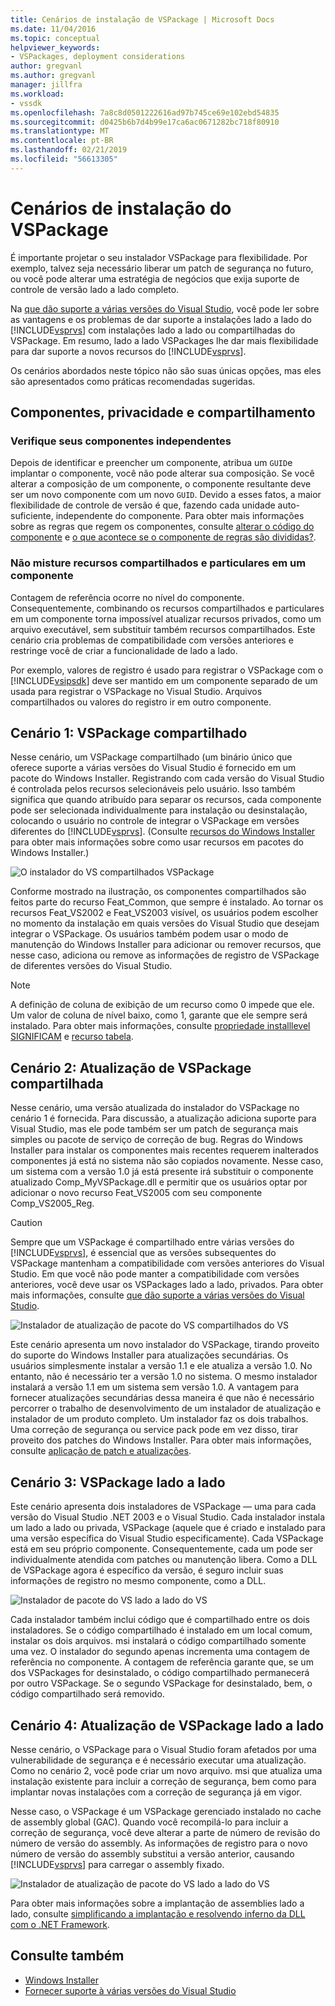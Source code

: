 ```yaml
---
title: Cenários de instalação de VSPackage | Microsoft Docs
ms.date: 11/04/2016
ms.topic: conceptual
helpviewer_keywords:
- VSPackages, deployment considerations
author: gregvanl
ms.author: gregvanl
manager: jillfra
ms.workload:
- vssdk
ms.openlocfilehash: 7a8c8d0501222616ad97b745ce69e102ebd54835
ms.sourcegitcommit: d0425b6b7d4b99e17ca6ac0671282bc718f80910
ms.translationtype: MT
ms.contentlocale: pt-BR
ms.lasthandoff: 02/21/2019
ms.locfileid: "56613305"
---
```

# <a name="vspackage-setup-scenarios"></a>Cenários de instalação do VSPackage

É importante projetar o seu instalador VSPackage para flexibilidade. Por exemplo, talvez seja necessário liberar um patch de segurança no futuro, ou você pode alterar uma estratégia de negócios que exija suporte de controle de versão lado a lado completo.

Na [que dão suporte a várias versões do Visual Studio](../../extensibility/supporting-multiple-versions-of-visual-studio.md), você pode ler sobre as vantagens e os problemas de dar suporte a instalações lado a lado do [!INCLUDE[vsprvs](../../code-quality/includes/vsprvs_md.md)] com instalações lado a lado ou compartilhadas do VSPackage. Em resumo, lado a lado VSPackages lhe dar mais flexibilidade para dar suporte a novos recursos do [!INCLUDE[vsprvs](../../code-quality/includes/vsprvs_md.md)].

Os cenários abordados neste tópico não são suas únicas opções, mas eles são apresentados como práticas recomendadas sugeridas.

## <a name="components-privacy-and-sharing"></a>Componentes, privacidade e compartilhamento

### <a name="make-your-components-independent"></a>Verifique seus componentes independentes

Depois de identificar e preencher um componente, atribua um `GUID`e implantar o componente, você não pode alterar sua composição. Se você alterar a composição de um componente, o componente resultante deve ser um novo componente com um novo `GUID`. Devido a esses fatos, a maior flexibilidade de controle de versão é que, fazendo cada unidade auto-suficiente, independente do componente. Para obter mais informações sobre as regras que regem os componentes, consulte [alterar o código do componente](/windows/desktop/Msi/changing-the-component-code) e [o que acontece se o componente de regras são divididas?](/windows/desktop/Msi/what-happens-if-the-component-rules-are-broken).

### <a name="do-not-mix-shared-and-private-resources-in-a-component"></a>Não misture recursos compartilhados e particulares em um componente

Contagem de referência ocorre no nível do componente. Consequentemente, combinando os recursos compartilhados e particulares em um componente torna impossível atualizar recursos privados, como um arquivo executável, sem substituir também recursos compartilhados. Este cenário cria problemas de compatibilidade com versões anteriores e restringe você de criar a funcionalidade de lado a lado.

Por exemplo, valores de registro é usado para registrar o VSPackage com o [!INCLUDE[vsipsdk](../../extensibility/includes/vsipsdk_md.md)] deve ser mantido em um componente separado de um usada para registrar o VSPackage no Visual Studio. Arquivos compartilhados ou valores do registro ir em outro componente.

## <a name="scenario-1-shared-vspackage"></a>Cenário 1: VSPackage compartilhado

Nesse cenário, um VSPackage compartilhado (um binário único que oferece suporte a várias versões do Visual Studio é fornecido em um pacote do Windows Installer. Registrando com cada versão do Visual Studio é controlada pelos recursos selecionáveis pelo usuário. Isso também significa que quando atribuído para separar os recursos, cada componente pode ser selecionada individualmente para instalação ou desinstalação, colocando o usuário no controle de integrar o VSPackage em versões diferentes do [!INCLUDE[vsprvs](../../code-quality/includes/vsprvs_md.md)]. (Consulte [recursos do Windows Installer](/windows/desktop/Msi/windows-installer-features) para obter mais informações sobre como usar recursos em pacotes do Windows Installer.)

![O instalador do VS compartilhados VSPackage](../../extensibility/internals/media/vs_sharedpackage.gif "VS_SharedPackage")

Conforme mostrado na ilustração, os componentes compartilhados são feitos parte do recurso Feat_Common, que sempre é instalado. Ao tornar os recursos Feat_VS2002 e Feat_VS2003 visível, os usuários podem escolher no momento da instalação em quais versões do Visual Studio que desejam integrar o VSPackage. Os usuários também podem usar o modo de manutenção do Windows Installer para adicionar ou remover recursos, que nesse caso, adiciona ou remove as informações de registro de VSPackage de diferentes versões do Visual Studio.

> [!NOTE]
> A definição de coluna de exibição de um recurso como 0 impede que ele. Um valor de coluna de nível baixo, como 1, garante que ele sempre será instalado. Para obter mais informações, consulte [propriedade installlevel SIGNIFICAM](/windows/desktop/Msi/installlevel) e [recurso tabela](/windows/desktop/Msi/feature-table).

## <a name="scenario-2-shared-vspackage-update"></a>Cenário 2: Atualização de VSPackage compartilhada

Nesse cenário, uma versão atualizada do instalador do VSPackage no cenário 1 é fornecida. Para discussão, a atualização adiciona suporte para Visual Studio, mas ele pode também ser um patch de segurança mais simples ou pacote de serviço de correção de bug. Regras do Windows Installer para instalar os componentes mais recentes requerem inalterados componentes já está no sistema não são copiados novamente. Nesse caso, um sistema com a versão 1.0 já está presente irá substituir o componente atualizado Comp_MyVSPackage.dll e permitir que os usuários optar por adicionar o novo recurso Feat_VS2005 com seu componente Comp_VS2005_Reg.

> [!CAUTION]
> Sempre que um VSPackage é compartilhado entre várias versões do [!INCLUDE[vsprvs](../../code-quality/includes/vsprvs_md.md)], é essencial que as versões subsequentes do VSPackage mantenham a compatibilidade com versões anteriores do Visual Studio. Em que você não pode manter a compatibilidade com versões anteriores, você deve usar os VSPackages lado a lado, privados. Para obter mais informações, consulte [que dão suporte a várias versões do Visual Studio](../../extensibility/supporting-multiple-versions-of-visual-studio.md).

![Instalador de atualização de pacote do VS compartilhados do VS](../../extensibility/internals/media/vs_sharedpackageupdate.gif "VS_SharedPackageUpdate")

Este cenário apresenta um novo instalador do VSPackage, tirando proveito do suporte do Windows Installer para atualizações secundárias. Os usuários simplesmente instalar a versão 1.1 e ele atualiza a versão 1.0. No entanto, não é necessário ter a versão 1.0 no sistema. O mesmo instalador instalará a versão 1.1 em um sistema sem versão 1.0. A vantagem para fornecer atualizações secundárias dessa maneira é que não é necessário percorrer o trabalho de desenvolvimento de um instalador de atualização e instalador de um produto completo. Um instalador faz os dois trabalhos. Uma correção de segurança ou service pack pode em vez disso, tirar proveito dos patches do Windows Installer. Para obter mais informações, consulte [aplicação de patch e atualizações](/windows/desktop/Msi/patching-and-upgrades).

## <a name="scenario-3-side-by-side-vspackage"></a>Cenário 3: VSPackage lado a lado

Este cenário apresenta dois instaladores de VSPackage — uma para cada versão do Visual Studio .NET 2003 e o Visual Studio. Cada instalador instala um lado a lado ou privada, VSPackage (aquele que é criado e instalado para uma versão específica do Visual Studio especificamente). Cada VSPackage está em seu próprio componente. Consequentemente, cada um pode ser individualmente atendida com patches ou manutenção libera. Como a DLL de VSPackage agora é específico da versão, é seguro incluir suas informações de registro no mesmo componente, como a DLL.

![Instalador de pacote do VS lado a lado do VS](../../extensibility/internals/media/vs_sbys_package.gif "VS_SbyS_Package")

Cada instalador também inclui código que é compartilhado entre os dois instaladores. Se o código compartilhado é instalado em um local comum, instalar os dois arquivos. msi instalará o código compartilhado somente uma vez. O instalador do segundo apenas incrementa uma contagem de referência no componente. A contagem de referência garante que, se um dos VSPackages for desinstalado, o código compartilhado permanecerá por outro VSPackage. Se o segundo VSPackage for desinstalado, bem, o código compartilhado será removido.

## <a name="scenario-4-side-by-side-vspackage-update"></a>Cenário 4: Atualização de VSPackage lado a lado

Nesse cenário, o VSPackage para o Visual Studio foram afetados por uma vulnerabilidade de segurança e é necessário executar uma atualização. Como no cenário 2, você pode criar um novo arquivo. msi que atualiza uma instalação existente para incluir a correção de segurança, bem como para implantar novas instalações com a correção de segurança já em vigor.

Nesse caso, o VSPackage é um VSPackage gerenciado instalado no cache de assembly global (GAC). Quando você recompilá-lo para incluir a correção de segurança, você deve alterar a parte de número de revisão do número de versão do assembly. As informações de registro para o novo número de versão do assembly substitui a versão anterior, causando [!INCLUDE[vsprvs](../../code-quality/includes/vsprvs_md.md)] para carregar o assembly fixado.

![Instalador de atualização de pacote do VS lado a lado do VS](../../extensibility/internals/media/vs_sbys_packageupdate.gif "VS_SbyS_PackageUpdate")

Para obter mais informações sobre a implantação de assemblies lado a lado, consulte [simplificando a implantação e resolvendo inferno da DLL com o .NET Framework](https://msdn.microsoft.com/library/ms973843.aspx).

## <a name="see-also"></a>Consulte também

- [Windows Installer](/windows/desktop/Msi/windows-installer-portal)
- [Fornecer suporte à várias versões do Visual Studio](../../extensibility/supporting-multiple-versions-of-visual-studio.md)